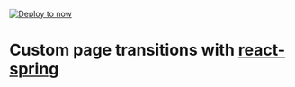 [![Deploy to now](https://deploy.now.sh/static/button.svg)](https://deploy.now.sh/?repo=https://github.com/RafalFilipek/next-spring-transitions)

# Custom page transitions with [react-spring](https://react-spring.surge.sh)

